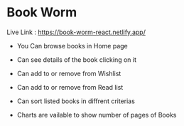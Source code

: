 # Book Worm

Live Link : https://book-worm-react.netlify.app/

- You Can browse books in Home page

- Can see details of the book clicking on it

- Can add to or remove from Wishlist

- Can add to or remove from Read list

- Can sort listed books in diffrent criterias

- Charts are vailable to show number of pages of Books

